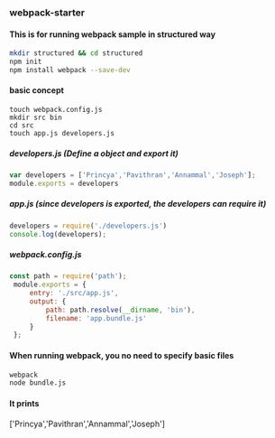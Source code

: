 ### webpack-starter

#### This is for running webpack sample in structured way
```sh
mkdir structured && cd structured
npm init
npm install webpack --save-dev
```
#### basic concept 
```shell
touch webpack.config.js
mkdir src bin 
cd src
touch app.js developers.js 
```
##### developers.js (Define a object and export it)
```js
var developers = ['Princya','Pavithran','Annammal','Joseph'];
module.exports = developers
```
##### app.js (since developers is exported, the developers can require it)
```js
developers = require('./developers.js')
console.log(developers);
```
##### webpack.config.js
```js
const path = require('path');
 module.exports = {
     entry: './src/app.js',
     output: {
         path: path.resolve(__dirname, 'bin'),
         filename: 'app.bundle.js'
     }
 };
 ```
#### When running webpack, you no need to specify basic files 
```sh
webpack
node bundle.js
```
#### It prints 
['Princya','Pavithran','Annammal','Joseph']
